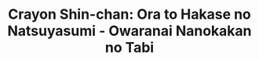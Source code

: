 ---
title: 'Crayon Shin-chan: Ora to Hakase no Natsuyasumi - Owaranai Nanokakan no Tabi'
platform: switch
genre:
  - action-adventure
digital: false
physical: true
guide: false
pending: false
posted: 2022-11-19
---
